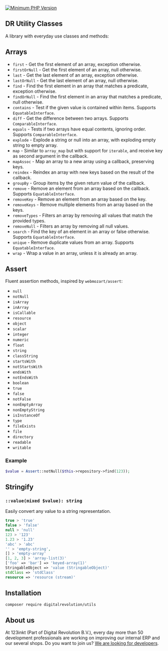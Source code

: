 [![Minimum PHP Version](https://img.shields.io/badge/php-%3E%3D%208.1-8892BF)](https://php.net/)

## DR Utility Classes

A library with everyday use classes and methods:

## Arrays

- `first` - Get the first element of an array, exception otherwise.
- `firstOrNull` - Get the first element of an array, null otherwise.
- `last` - Get the last element of an array, exception otherwise.
- `lastOrNull` - Get the last element of an array, null otherwise.
- `find` - Find the first element in an array that matches a predicate, exception otherwise.
- `findOrNull` - Find the first element in an array that matches a predicate, null otherwise.
- `contains` - Test if the given value is contained within items. Supports `EquatableInterface`.
- `diff` - Get the difference between two arrays. Supports `ComparableInterface`.
- `equals` - Tests if two arrays have equal contents, ignoring order. Supports `ComparableInterface`.
- `explode` - Explode a string or null into an array, with exploding empty string to empty array.
- `map` - Similar to `array_map` but with support for `iterable`, and receive key as second argument in the callback.
- `mapAssoc` - Map an array to a new array using a callback, preserving keys. 
- `reindex` - Reindex an array with new keys based on the result of the callback.
- `groupBy` - Group items by the given return value of the callback.
- `remove` - Remove an element from an array based on the callback. Supports `EquatableInterface`.
- `removeKey` - Remove an element from an array based on the key.
- `removeKeys` - Remove multiple elements from an array based on the keys.
- `removeTypes` - Filters an array by removing all values that match the provided types.
- `removeNull` - Filters an array by removing all null values.
- `search` - Find the key of an element in an array or false otherwise. Supports `EquatableInterface`.
- `unique` - Remove duplicate values from an array. Supports `EquatableInterface`.
- `wrap` - Wrap a value in an array, unless it is already an array.

## Assert

Fluent assertion methods, inspired by `webmozart/assert`:

- `null`
- `notNull`
- `isArray`
- `inArray`
- `isCallable`
- `resource`
- `object`
- `scalar`
- `integer`
- `numeric`
- `float`
- `string`
- `classString`
- `startsWith`
- `notStartsWith`
- `endsWith`
- `notEndsWith`
- `boolean`
- `true`
- `false`
- `notFalse`
- `nonEmptyArray`
- `nonEmptyString`
- `isInstanceOf`
- `type`
- `fileExists`
- `file`
- `directory`
- `readable`
- `writable`

### Example
```php
$value = Assert::notNull($this->repository->find(123));
```

## Stringify

### `::value(mixed $value): string`
Easily convert any value to a string representation. 
```php
true > 'true'
false > 'false'
null > 'null'
123 > '123'
1.23 > '1.23'
'abc' > 'abc'
'' > 'empty-string',
[] > 'empty-array'
[1, 2, 3] > 'array-list(3)'
['foo' => 'bar'] => 'keyed-array(1)'
StringableObject => 'value (StringableObject)'
stdClass => 'stdClass'
resource => 'resource (stream)'
``` 

## Installation

```shell
composer require digitalrevolution/utils
```

## About us

At 123inkt (Part of Digital Revolution B.V.), every day more than 50 development professionals are working on improving our internal ERP
and our several shops. Do you want to join us? [We are looking for developers](https://www.werkenbij123inkt.nl/zoek-op-afdeling/it).
